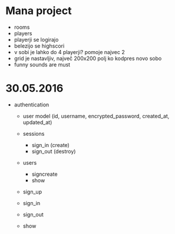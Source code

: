 # Mana project
* rooms
* players
* playerji se logirajo
* belezijo se highscori
* v sobi je lahko do 4 playerji? pomoje najvec 2
* grid je nastavljiv, največ 200x200 polj ko kodpres novo sobo
* funny sounds are must

# 30.05.2016

* authentication
  * user model (id, username, encrypted_password, created_at, updated_at)

  * sessions
    * sign_in (create)
    * sign_out (destroy)
  * users
    * signcreate
    * show

  * sign_up
  * sign_in
  * sign_out
  * show
